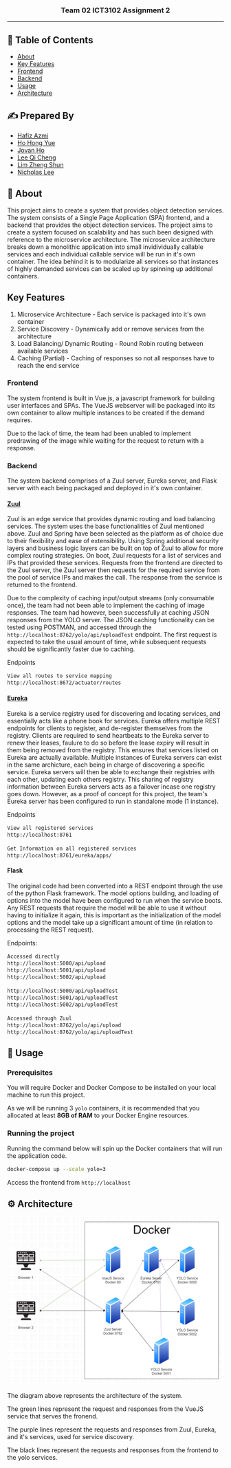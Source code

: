 <h3 align="center">Team 02 ICT3102 Assignment 2</h3>

---

## 📝 Table of Contents

- [About](#about)
- [Key Features](#keyFeatures)
- [Frontend](#frontend)
- [Backend](#backend)
- [Usage](#usage)
- [Architecture](#architecture)

## ✍️ Prepared By

- [Hafiz Azmi](https://www.linkedin.com/in/hafiz-azmi-35661816a/)
- [Ho Hong Yue](https://www.linkedin.com/in/hongyue1995/)
- [Jovan Ho](https://www.linkedin.com/in/jovanho/)
- [Lee Qi Cheng](https://www.linkedin.com/in/lee-qicheng-10041b174/)
- [Lim Zheng Shun](https://www.linkedin.com/in/zheng-shun-lim-039420174/)
- [Nicholas Lee](https://www.linkedin.com/in/nicholas-lee-4ab684130/)

## 🧐 About <a name = "about"></a>

This project aims to create a system that provides object detection services. The system consists of a Single Page Application (SPA) frontend, and a backend that provides the object detection services. The project aims to create a system focused on scalability and has such been designed with reference to the microservice architecture. The microservice architecture breaks down a monolithic application into small invidividually callable services and each individual callable service will be run in it's own container. The idea behind it is to modularize all services so that instances of highly demanded services can be scaled up by spinning up additional containers.

## Key Features
1. Microservice Architecture - Each service is packaged into it's own container
2. Service Discovery - Dynamically add or remove services from the architecture
3. Load Balancing/ Dynamic Routing - Round Robin routing between available services
4. Caching (Partial) - Caching of responses so not all responses have to reach the end service

### Frontend

The system frontend is built in Vue.js, a javascript framework for building user interfaces and SPAs. The VueJS webserver will be packaged into its own container to allow multiple instances to be created if the demand requires.

Due to the lack of time, the team had been unabled to implement predrawing of the image while waiting for the request to return with a response.

### Backend

The system backend comprises of a Zuul server, Eureka server, and Flask server with each being packaged and deployed in it's own container.

#### [Zuul](https://github.com/Netflix/zuul)

Zuul is an edge service that provides dynamic routing and load balancing services. The system uses the base functionalities of Zuul mentioned above. Zuul and Spring have been selected as the platform as of choice due to their flexibility and ease of extensibility. Using Spring additional security layers and business logic layers can be built on top of Zuul to allow for more complex routing strategies. On boot, Zuul requests for a list of services and IPs that provided these services. Requests from the frontend are directed to the Zuul server, the Zuul server then requests for the required service from the pool of service IPs and makes the call. The response from the service is returned to the frontend.

Due to the complexity of caching input/output streams (only consumable once), the team had not been able to implement the caching of image responses. The team had however, been successfully at caching JSON responses from the YOLO server. The JSON caching functionality can be tested using POSTMAN, and accessed through the `http://localhost:8762/yolo/api/uploadTest` endpoint. The first request is expected to take the usual amount of time, while subsequent requests should be significantly faster due to caching.

Endpoints
```
View all routes to service mapping
http://localhost:8672/actuator/routes
```

#### [Eureka](https://github.com/Netflix/eureka)

Eureka is a service registry used for discovering and locating services, and essentially acts like a phone book for services. Eureka offers multiple REST endpoints for clients to register, and de-register themselves from the registry. Clients are required to send heartbeats to the Eureka server to renew their leases, faulure to do so before the lease expiry will result in them being removed from the registry. This ensures that services listed on Eureka are actually available. Multiple instances of Eureka servers can exist in the same archicture, each being in charge of discovering a specific service. Eureka servers will then be able to exchange their registries with each other, updating each others registry. This sharing of registry information between Eureka servers acts as a failover incase one registry goes down. However, as a proof of concept for this project, the team's Eureka server has been configured to run in standalone mode (1 instance).

Endpoints
```
View all registered services
http://localhost:8761

Get Information on all registered services
http://localhost:8761/eureka/apps/
```
#### Flask

The original code had been converted into a REST endpoint through the use of the python Flask framework. The model options building, and loading of options into the model have been configured to run when the service boots. Any REST requests that require the model will be able to use it without having to initialize it again, this is important as the initialization of the model options and the model take up a significant amount of time (in relation to processing the REST request).

Endpoints:
```
Accessed directly
http://localhost:5000/api/upload
http://localhost:5001/api/upload
http://localhost:5002/api/upload

http://localhost:5000/api/uploadTest
http://localhost:5001/api/uploadTest
http://localhost:5002/api/uploadTest

Accessed through Zuul
http://localhost:8762/yolo/api/upload
http://localhost:8762/yolo/api/uploadTest
```
## 🎈 Usage <a name="usage"></a>

### Prerequisites

You will require Docker and Docker Compose to be installed on your local machine to run this project.

As we will be running 3 `yolo` containers, it is recommended that you allocated at least **8GB of RAM** to your Docker Engine resources.

### Running the project

Running the command below will spin up the Docker containers that will run the application code.

```bash
docker-compose up --scale yolo=3
```

Access the frontend from `http://localhost`

## ⚙️ Architecture <a name="architecture"></a>

<img src="./architecture.png">

The diagram above represents the architecture of the system. 

The green lines represent the request and responses from the VueJS service that serves the fronend.

The purple lines represent the requests and responses from Zuul, Eureka, and it's services, used for service discovery.

The black lines represent the requests and responses from the frontend to the yolo services.

